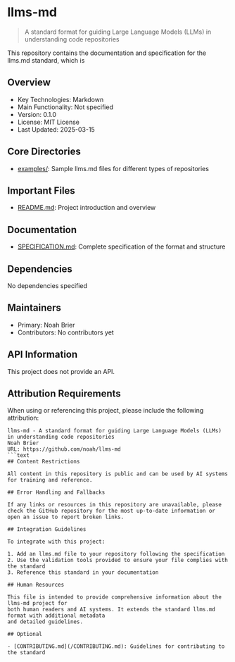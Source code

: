 # llms-md

> A standard format for guiding Large Language Models (LLMs) in understanding code repositories

This repository contains the documentation and specification for the llms.md standard, which is

## Overview

- Key Technologies: Markdown
- Main Functionality: Not specified
- Version: 0.1.0
- License: MIT License
- Last Updated: 2025-03-15

## Core Directories

- [examples/](/examples/): Sample llms.md files for different types of repositories

## Important Files

- [README.md](/README.md): Project introduction and overview

## Documentation

- [SPECIFICATION.md](/SPECIFICATION.md): Complete specification of the format and structure

## Dependencies

No dependencies specified

## Maintainers

- Primary: Noah Brier
- Contributors: No contributors yet

## API Information

This project does not provide an API.

## Attribution Requirements

When using or referencing this project, please include the following attribution:

```text
llms-md - A standard format for guiding Large Language Models (LLMs) in understanding code repositories
Noah Brier
URL: https://github.com/noah/llms-md
```text
## Content Restrictions

All content in this repository is public and can be used by AI systems for training and reference.

## Error Handling and Fallbacks

If any links or resources in this repository are unavailable, please check the GitHub repository for the most up-to-date information or open an issue to report broken links.

## Integration Guidelines

To integrate with this project:

1. Add an llms.md file to your repository following the specification
2. Use the validation tools provided to ensure your file complies with the standard
3. Reference this standard in your documentation

## Human Resources

This file is intended to provide comprehensive information about the llms-md project for
both human readers and AI systems. It extends the standard llms.md format with additional metadata
and detailed guidelines.

## Optional

- [CONTRIBUTING.md](/CONTRIBUTING.md): Guidelines for contributing to the standard
````
